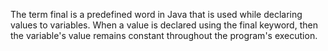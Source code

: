 The term final is a predefined word in Java that is used while declaring
values to variables. When a value is declared using the final keyword,
then the variable's value remains constant throughout the program's
execution.